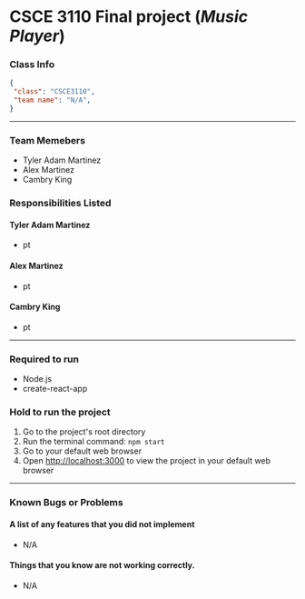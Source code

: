 # CSCE 3110 Final project (*Music Player*)


### Class Info
 ```json
{
  "class": "CSCE3110",
  "team name": "N/A",
}
```
---

### Team Memebers
* Tyler Adam Martinez
* Alex Martinez
* Cambry King

### Responsibilities Listed
#### Tyler Adam Martinez
* pt

#### Alex Martinez
* pt

#### Cambry King
* pt


---

### Required to run
* Node.js
* create-react-app

### Hold to run the project
1. Go to the project's root directory
2. Run the terminal command: `npm start`
3. Go to your default web browser
4. Open [http://localhost:3000](http://localhost:3000) to view the project in your default web browser

---

### Known Bugs or Problems
#### A list of any features that you did not implement
* N/A

#### Things that you know are not working correctly.
* N/A

